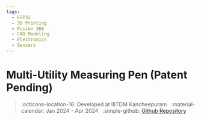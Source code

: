 ```yaml
---
tags:
  - ESP32
  - 3D Printing
  - Fusion 360
  - CAD Modeling
  - Electronics
  - Sensors
---
```

# Multi-Utility Measuring Pen (Patent Pending)
> :octicons-location-16: Developed at IIITDM Kancheepuram &nbsp;
> :material-calendar: Jan 2024 - Apr 2024 &nbsp;
> :simple-github: [Github Repository](https://github.com/tejaswisam/crazyswarm2)

